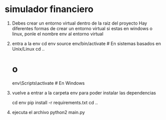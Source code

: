 # simulador financiero

1. Debes crear un entorno virtual dentro de la raiz del proyecto
    Hay diferentes formas de crear un entorno virtual si estas en windows o linux, ponle el nombre env al entorno virtual

2. entra a la env
    cd env
    source env/bin/activate  # En sistemas basados en Unix/Linux
    cd ..
    # o
    env\Scripts\activate  # En Windows

3. vuelve a entrar a la carpeta env para poder instalar las dependencias

    cd env
    pip install -r requirements.txt
    cd ..

4. ejecuta el archivo
    python2 main.py    
    
        



